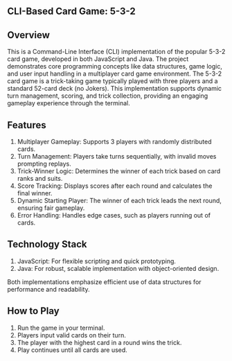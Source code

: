 ## CLI-Based Card Game: 5-3-2 

## Overview
This is a Command-Line Interface (CLI) implementation of the popular 5-3-2 card game, developed in both JavaScript and Java. The project demonstrates core programming concepts like data structures, game logic, and user input handling in a multiplayer card game environment. The 5-3-2 card game is a trick-taking game typically played with three players and a standard 52-card deck (no Jokers). This implementation supports dynamic turn management, scoring, and trick collection, providing an engaging gameplay experience through the terminal.

## Features
1. Multiplayer Gameplay: Supports 3 players with randomly distributed cards.
2. Turn Management: Players take turns sequentially, with invalid moves prompting replays.
3. Trick-Winner Logic: Determines the winner of each trick based on card ranks and suits.
4. Score Tracking: Displays scores after each round and calculates the final winner.
5. Dynamic Starting Player: The winner of each trick leads the next round, ensuring fair gameplay.
6. Error Handling: Handles edge cases, such as players running out of cards.

## Technology Stack
1. JavaScript: For flexible scripting and quick prototyping.
2. Java: For robust, scalable implementation with object-oriented design.
   
Both implementations emphasize efficient use of data structures for performance and readability.

## How to Play
1. Run the game in your terminal.
2. Players input valid cards on their turn.
3. The player with the highest card in a round wins the trick.
4. Play continues until all cards are used.

